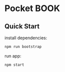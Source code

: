 # Pocket BOOK

## Quick Start

install dependencies:
```bash
npm run bootstrap
```

run app:
```bash
npm start
```